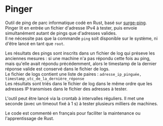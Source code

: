 # Pinger

Outil de ping de parc informatique codé en Rust, basé sur [surge-ping](https://docs.rs/surge-ping/latest/surge_ping/).  
Pinger lit en entrée un fichier d'adresse IPv4 à tester, puis envoie simultanément autant de pings que d'adresses valides.  
Il ne nécessite pas que la commande `ping` soit disponible sur le système, ni d'être lancé en tant que `root`.  

Les résultats des pings sont inscrits dans un fichier de log qui préseve les anciennes mesures : si une machine n'a pas répondu cette fois au ping, mais qu'elle avait répondu précédemment, alors le timestamp de la dernier réponse valide est conservé dans le fichier de logs.  
Le fichier de logs contient une liste de paires : `adresse_ip_pinguée, timestamp_utc_de_la_dernière_réponse`  
Les résultats sont triés dans le fichier de log dans le même ordre que les adresses IP transmises dans le fichier des adresses à tester.  

L'outil peut être lancé via la crontab à intervalles réguliers. Il met une seconde (avec un timeout fixé à 1 s) à tester plusieurs milliers de machines.  


Le code est commenté en français pour faciliter la maintenance ou l'apprentissage de Rust.  
